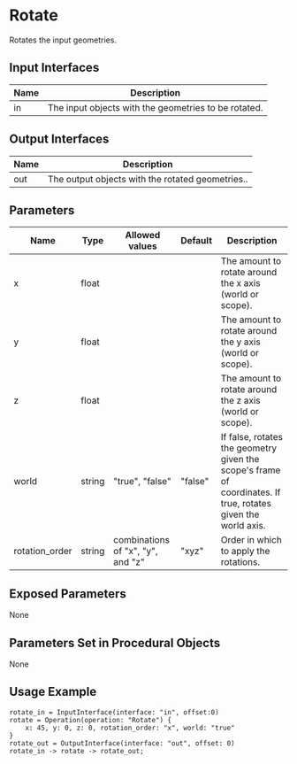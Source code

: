 # Rotate

Rotates the input geometries.

## Input Interfaces

| Name | Description                                          |
|------|------------------------------------------------------|
| in   | The input objects with the geometries to be rotated. |

## Output Interfaces

| Name | Description                                      |
|------|--------------------------------------------------|
| out  | The output objects with the rotated geometries.. |

## Parameters


| Name           | Type   | Allowed values                    | Default | Description                                                                                                   |
|----------------|--------|-----------------------------------|---------|---------------------------------------------------------------------------------------------------------------|
| x              | float  |                                   |         | The amount to rotate around the x axis (world or scope).                                                      |
| y              | float  |                                   |         | The amount to rotate around the y axis (world or scope).                                                      |
| z              | float  |                                   |         | The amount to rotate around the z axis (world or scope).                                                      |
| world          | string | "true", "false"                   | "false" | If false, rotates the geometry given the scope's frame of coordinates. If true, rotates given the world axis. |
| rotation_order | string | combinations of "x", "y", and "z" | "xyz"   | Order in which to apply the rotations.                                                                        |

## Exposed Parameters

None

## Parameters Set in Procedural Objects

None

## Usage Example

```
rotate_in = InputInterface(interface: "in", offset:0)
rotate = Operation(operation: "Rotate") {
    x: 45, y: 0, z: 0, rotation_order: "x", world: "true"
}
rotate_out = OutputInterface(interface: "out", offset: 0)
rotate_in -> rotate -> rotate_out;
```
